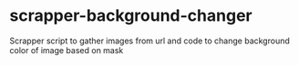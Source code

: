 # scrapper-background-changer
Scrapper script to gather images from url and code to change background color of image based on mask
